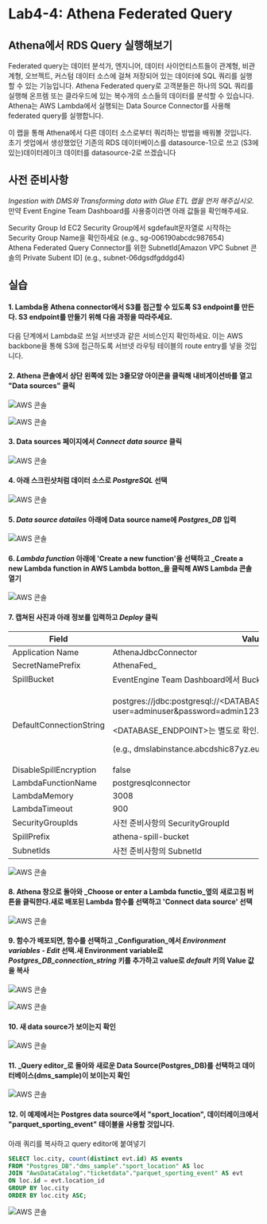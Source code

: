 # Lab4-4: Athena Federated Query

## Athena에서 RDS Query 실행해보기

Federated query는 데이터 분석가, 엔지니어, 데이터 사이언티스트들이 관계형, 비관계형, 오브젝트, 커스텀 데이터 소스에 걸쳐 저장되어 있는 데이터에 SQL 쿼리를 실행할 수 있는 기능입니다. Athena Federated query로 고객분들은 하나의 SQL 쿼리를 실행해 온프렘 또는 클라우드에 있는 복수개의 소스들의 데이터를 분석할 수 있습니다. Athena는 AWS Lambda에서 실행되는 Data Source Connector를 사용해 federated query를 실행합니다.

이 랩을 통해 Athena에서 다른 데이터 소스로부터 쿼리하는 방법을 배워볼 것입니다. 초기 셋업에서 생성했었던 기존의 RDS 데이터베이스를 datasource-1으로 쓰고 (S3에 있는)데이터레이크 데이터를 datasource-2로 쓰겠습니다

## 사전 준비사항

_Ingestion with DMS와 Transforming data with Glue ETL 랩을 먼저 해주십시오._\
만약 Event Engine Team Dashboard를 사용중이라면 아래 값들을 확인해주세요.

Security Group Id EC2 Security Group에서 sgdefault문자열로 시작하는 Security Group Name을 확인하세요 (e.g., sg-006190abcdc987654)\
Athena Federated Query Connector를 위한 SubnetId\[Amazon VPC Subnet 콘솔의 Private Subent ID] (e.g., subnet-06dgsdfgddgd4)

## 실습

#### 1. Lambda용 Athena connector에서 S3를 접근할 수 있도록 S3 endpoint를 만든다. S3 endpoint를 만들기 위해 다음 과정을 따라주세요.

다음 단계에서 Lambda로 쓰일 서브넷과 같은 서비스인지 확인하세요. 이는 AWS backbone을 통해 S3에 접근하도록 서브넷 라우팅 테이블의 route entry를 넣을 것입니다.

#### 2. Athena 콘솔에서 상단 왼쪽에 있는 3줄모양 아이콘을 클릭해 내비게이션바를 열고 "Data sources" 클릭

![AWS 콘솔](../../images/qs-fq/fq-step1.png)

![AWS 콘솔](../../images/qs-fq/fq-step2.png)

#### 3. Data sources 페이지에서 _Connect data source_ 클릭

![AWS 콘솔](../../images/qs-fq/fq-step3.png)

#### 4. 아래 스크린샷처럼 데이터 소스로 _PostgreSQL_ 선택

![AWS 콘솔](../../images/qs-fq/fq-step4.png)

#### 5. _Data source datailes_ 아래에 Data source name에 _Postgres\_DB_ 입력

![AWS 콘솔](../../images/qs-fq/fq-step5.png)

#### 6. _Lambda function_ 아래에 'Create a new function'을 선택하고 _Create a new Lambda function in AWS Lambda botton_을 클릭해 AWS Lambda 콘솔 열기

![AWS 콘솔](../../images/qs-fq/fq-step6.png)

#### 7. 캡쳐된 사진과 아래 정보를 입력하고 _Deploy_ 클릭

| Field                   | Value                                                                                                                                                                                                                               |
| ----------------------- | ----------------------------------------------------------------------------------------------------------------------------------------------------------------------------------------------------------------------------------- |
| Application Name        | AthenaJdbcConnector                                                                                                                                                                                                                 |
| SecretNamePrefix        | AthenaFed\_                                                                                                                                                                                                                         |
| SpillBucket             | EventEngine Team Dashboard에서 BucketName 확인                                                                                                                                                                                          |
| DefaultConnectionString | <p>postgres://jdbc:postgresql://&#x3C;DATABASE_ENDPOINT>:5432/sportstickets?user=adminuser&#x26;password=admin123</p><p>&#x3C;DATABASE_ENDPOINT>는 별도로 확인.</p><p>(e.g., dmslabinstance.abcdshic87yz.eu-west-1.rds.amazonaws.com)</p> |
| DisableSpillEncryption  | false                                                                                                                                                                                                                               |
| LambdaFunctionName      | postgresqlconnector                                                                                                                                                                                                                 |
| LambdaMemory            | 3008                                                                                                                                                                                                                                |
| LambdaTimeout           | 900                                                                                                                                                                                                                                 |
| SecurityGroupIds        | 사전 준비사항의 SecurityGroupId                                                                                                                                                                                                            |
| SpillPrefix             | athena-spill-bucket                                                                                                                                                                                                                 |
| SubnetIds               | 사전 준비사항의 SubnetId                                                                                                                                                                                                                   |

![AWS 콘솔](../../images/qs-fq/fq-step7.png)

#### 8. Athena 창으로 돌아와 _Choose or enter a Lambda functio_옆의 새로고침 버튼을 클릭한다.새로 배포된 Lambda 함수를 선택하고 'Connect data source' 선택

![AWS 콘솔](../../images/qs-fq/fq-step8.png)

#### 9. 함수가 배포되면, 함수를 선택하고 _Configuration_에서 _Environment variables_ - _Edit_ 선택.새 Environment variable로 _Postgres\_DB\_connection\_string_ 키를 추가하고 value로 _default_ 키의 Value 값을 복사

![AWS 콘솔](../../images/qs-fq/fq-step9.png)

![AWS 콘솔](../../images/qs-fq/fq-step10.png)

#### 10. 새 data source가 보이는지 확인

![AWS 콘솔](../../images/qs-fq/fq-step11.png)

#### 11. _Query editor_로 돌아와 새로운 Data Source(Postgres\_DB)를 선택하고 데이터베이스(dms\_sample)이 보이는지 확인

![AWS 콘솔](../../images/qs-fq/fq-step12.png)

#### 12. 이 예제에서는 Postgres data source에서 "sport\_location", 데이터레이크에서 "parquet\_sporting\_event" 테이블을 사용할 것입니다.

아래 쿼리를 복사하고 query editor에 붙여넣기

```sql
SELECT loc.city, count(distinct evt.id) AS events
FROM "Postgres_DB"."dms_sample"."sport_location" AS loc
JOIN "AwsDataCatalog"."ticketdata"."parquet_sporting_event" AS evt
ON loc.id = evt.location_id
GROUP BY loc.city
ORDER BY loc.city ASC;
```

![AWS 콘솔](../../images/qs-fq/fq-step13.png)
